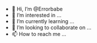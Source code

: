 - 👋 Hi, I’m @Errorbabe
- 👀 I’m interested in ...
- 🌱 I’m currently learning ...
- 💞️ I’m looking to collaborate on ...
- 📫 How to reach me ...

<!---
Errorbabe/Errorbabe is a ✨ special ✨ repository because its `README.md` (this file) appears on your GitHub profile.
You can click the Preview link to take a look at your changes.
--->
